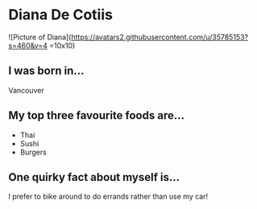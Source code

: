 # Diana De Cotiis
![Picture of Diana](https://avatars2.githubusercontent.com/u/35785153?s=460&v=4 =10x10)

## I was born in...
Vancouver

## My top three favourite foods are...
* Thai 
* Sushi
* Burgers

## One quirky fact about myself is...
I prefer to bike around to do errands rather than use my car!

